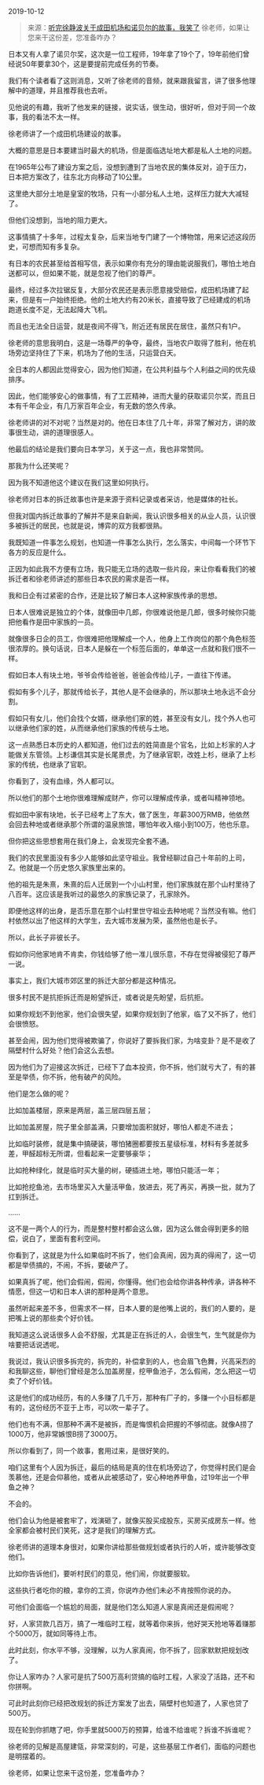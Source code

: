 2019-10-12

> 来源：[听完徐静波关于成田机场和诺贝尔的故事，我笑了](http://mp.weixin.qq.com/s?__biz=MzU3NDc5Nzc0NQ==&mid=2247485590&idx=1&sn=fb7ec776195a3548097243b1e8e10f1d&chksm=fd2daa48ca5a235efd987b84b803c99b7cad72b19f9027bb40a8838601a93d76a6d8379c7394&scene=27#wechat_redirect)
> 徐老师，如果让您来干这份差，您准备咋办？

日本又有人拿了诺贝尔奖，这次是一位工程师，19年拿了19个了，19年前他们曾经说50年要拿30个，这是要提前完成任务的节奏。

  

我们有个读者看了这则消息，又听了徐老师的音频，就来跟我留言，讲了很多他理解中的道理，并且推荐我也去听。

  

见他说的有趣，我听了他发来的链接，说实话，很生动，很好听，但对于同一个故事，我的看法不太一样。

  

徐老师讲了一个成田机场建设的故事。  

  

大概的意思是日本要建当时最大的机场，但是面临选址地大都是私人土地的问题。  

  

在1965年公布了建设方案之后，没想到遭到了当地农民的集体反对，迫于压力，日本把方案改了，往东北方向移动了10公里。

  

这里绝大部分土地是皇室的牧场，只有一小部分私人土地，这样压力就大大减轻了。  

  

但他们没想到，当地的阻力更大。  

  

这事情搞了十多年，过程太复杂，后来当地专门建了一个博物馆，用来记述这段历史，可想而知有多复杂。  

  

有日本的农民甚至给首相写信，表示如果你有充分的理由能说服我们，哪怕土地白送都可以，但如果不能，就是忽视了他们的尊严。  

  

最终，经过多次拉锯反复，大部分农民还是表示愿意接受赔偿，成田机场建了起来，但是有一户始终拒绝。他的土地大约有20米长，直接导致了已经建成的机场跑道长度不足，无法起降大飞机。

  

而且也无法全日运营，就是夜间不得飞，附近还有居民在居住，虽然只有1户。  

  

徐老师的意思我明白，这是一场尊严的争夺，最终，当地农户取得了胜利，他在机场旁边坚持住了下来，机场为了他的生活，只运营白天。  

  

全日本的人都因此觉得安心，因为他们知道，在公共利益与个人利益之间的优先级排序。  

  

因此，他们能够安心的做事情，有了工匠精神，进而大量的获取诺贝尔奖，而且日本有千年企业，有几万家百年企业，有无数的悠久传承。

  

徐老师讲的对不对呢？当然是对的。他在日本住了几十年，非常了解对方，讲的故事很生动，讲的道理很感人。  

  

他最后的结论是我们要向日本学习，关于这一点，我也非常赞同。  

  

那我为什么还笑呢？

  

因为我不知道他这个建议在我们这里如何执行。

  

徐老师对日本的拆迁故事也许是来源于资料记录或者采访，他是媒体的社长。  

  

但我对国内拆迁故事的了解并不是来自新闻，我认识很多相关的从业人员，认识很多被拆迁的居民，也就是说，博弈的双方我都很熟。

  

我既知道一件事怎么规划，也知道一件事怎么执行，怎么落实，中间每一个环节下各方的反应是什么。

  

正因为如此我不方便有立场，我只能无立场的选取一些片段，来让你看看我们的被拆迁者和徐老师讲述的那些日本农民的需求是否一样。  

  

我和日企有过紧密的合作，还是比较了解日本人这种家族传承的思想。  

  

日本人很难说是独立的个体，就像田中几郎，你很难说他是几郎，很多时候你只能把他看作是田中家族的一员。  

  

就像很多日企的员工，你很难把他理解成一个人，他身上工作岗位的那个角色标签很浓厚的。换句话说，日本人是躲在一个标签后面的，单单这一点就和我们很不一样。

  

假如日本人有块土地，爷爷会传给爸爸，爸爸会传给儿子，一直往下传递。  

  

假如有多个儿子，那就传给长子，其他人是不会继承的，所以那块土地永远不会分割。  

  

假如只有女儿，他们会找个女婿，继承他们家的姓，甚至没有女儿，找个外人也可以继承他们家的姓，从而继承他们家族的传统与土地。  

  

这一点熟悉日本历史的人都知道，他们过去的姓简直是个官名，比如上杉家的人才能做关东管领。上杉谦信其实是长尾景虎，为了继承官职，改姓上杉，继承了上杉家的传统，也继承了官职。  

  

你看到了，没有血缘，外人都可以。  

  

所以他们的那个土地你很难理解成财产，你可以理解成传承，或者叫精神领地。

  

假如田中家有块地，长子已经考上了东大，做了医生，年薪300万RMB，他依然会回去种地或者继承那个所谓的温泉旅馆，哪怕年收入缩小到100万，他也乐意。  

  

但你把这些思想套用在我们身上，会发现完全套不通。  

  

我们的农民里面没有多少人能够如此坚守祖业。我曾经聊过自己十年前的上司，Z。他就是一个历史悠久家族里出来的。  

  

他的祖先是朱熹，朱熹的后人迁居到一个小山村里，他们家族就在那个山村里待了八百年。这应该是我听过的最悠久的家族记录了，孔家除外。

  

即便他这样的出身，是否乐意在那个山村里世守祖业去种地呢？当然没有嘛。他们村依然以出了他这样的大学生，去大城市发展为荣，虽然他也是长子。

  

所以，此长子非彼长子。

  

假如你问他家地肯不肯卖，你钱给够了他一准儿很乐意，不存在觉得被侵犯了尊严一说。

  

事实上，我们大城市郊区里的拆迁大部分都是这种情况。  

  

很多村民不是抗拒拆迁而是盼望拆迁，或者说是先盼望，后抗拒。  

  

如果你规划不到他家，他们会很失望，如果你规划到了他家，临了又不拆了，他们会很愤怒。  

  

甚至会闹，因为他们觉得被欺骗了，你说好了要拆我们家，为啥变卦？是不是收了隔壁村什么好处？他们会这么去想。  

  

因为他们为了迎接这次拆迁，已经下了血本投资，你不拆，他们就亏大了，有的甚至是举债，你不拆，他有破产的风险。  

  

他们是怎么做的呢？

比如加盖楼层，原来是两层，盖三层四层五层；

比如加盖房屋，院子里全部盖满，只要增加面积就好，哪怕人都走不进去；

比如临时装修，就是集中搞硬装，哪怕猪圈都要按五星级标准，材料有多差就多差，甲醛超标无所谓，但看起来一定要够豪华；

比如抢种绿化，就是临时买大量的树，硬插进土地，哪怕只能活一年；

比如抢挖鱼池，去市场里买入大量活甲鱼，放进去，死了再买，再换一批，就为了扛到拆迁。  

......  

  

这不是一两个人的行为，而是整村整村都会这么做，因为这么做会得到更多的赔偿，说白了，里面有套利空间。  

  

你看到了，这就是为什么如果临时不拆了，他们会真闹，因为真的得闹了，这一切都是举债搞的，不闹，不拆，要破产了。  

  

如果真拆了呢，他们会假闹，假闹，你懂得。他们也会给你讲各种传承，讲各种不情愿，但这一切和日本人讲的那种是两个意思。  

  

虽然听起来差不多，但需求不一样，日本人要的是他嘴上说的，我们的人要的，是把嘴上说的那些卖个好价钱。

  

我知道这么说话很多人会不舒服，尤其是正在拆迁的人，会很生气，生气就是你为啥要把话说透呢。

  

我说过，我认识很多拆完的，拆完的，补偿拿到的人，也会眉飞色舞，兴高采烈的和我聊这些，聊他们曾经是怎么加盖房屋，挖甲鱼池子，怎么假闹，怎么把这一切卖了个好价钱。

  

这是他们的成功经历，有的人多赚了几千万，那种有厂子的，多赚一个小目标都是有的，这份经历不亚于上市，可以吹一辈子了。  

  

他们也有不满，但那种不满不是被拆，而是悔恨机会把握的不够彻底。就像A捞了1000万，他非常嫉恨B捞了3000万。

  

所以你看到了，同一个故事，套用过来，是很好笑的。  

  

咱们这里有个人因为拆迁，最后的结局是真的住在机场旁边了，你觉得村民们是会羡慕他，还是会仰慕他，或者从此被感动了，安心种地养甲鱼，过19年出一个甲鱼之神？

  

不会的。

  

他们会认为他是被套牢了，戏演砸了，就像买股买成股东，买房买成房东一样。他全家都会被村民们笑死，这才是我们的理解方式。

  

徐老师讲的道理本身很对，如果你讲给那些做规划或者执行的人听，或许能够改变他们。  

  

比如你告诉他们，要听村民们的意见，他们闹，你就要服软。  

  

这些执行者吃你的粮，拿你的工资，你说咋办他们未必不肯按照你说的办。

  

可他们会面临一个尴尬的局面，就是他们怎么知道人家是真闹还是假闹呢？

  

好，人家贷款几百万，搞了一堆临时工程，就等着你来拆，他好哭天抢地等着赚那个5000万，就如同等待上市。  

  

此时此刻，你水平不够，没理解，以为人家真闹，你不拆了，回家默默把规划改了。

  

你让人家咋办？人家可是抗了500万高利贷搞的临时工程，人家没了活路，还不和你拼啊。

  

可此时此刻你已经把改规划的拆迁方案发了出去，隔壁村也知道了，人家也贷了500万。  

  

现在轮到你抓瞎了吧，你手里就5000万的预算，给谁不给谁呢？拆谁不拆谁呢？  

  

徐老师的见解是高屋建瓴，非常深刻的，可是，这些基层工作者们，面临的问题也是明摆着的。

  

徐老师，如果让您来干这份差，您准备咋办？

